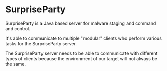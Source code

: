 <blockquote class="imgur-embed-pub" lang="en" data-id="Krg9uLm"><a href="//imgur.com/Krg9uLm"></a></blockquote><script async src="//s.imgur.com/min/embed.js" charset="utf-8"></script>

# SurpriseParty

SurpriseParty is a Java based server for malware staging and command and control.

It's able to communicate to multiple "modular" clients who perform various tasks for the SurpriseParty server.

The SurpriseParty server needs to be able to communicate with different types of clients because the environment of our target will not always be the same.
